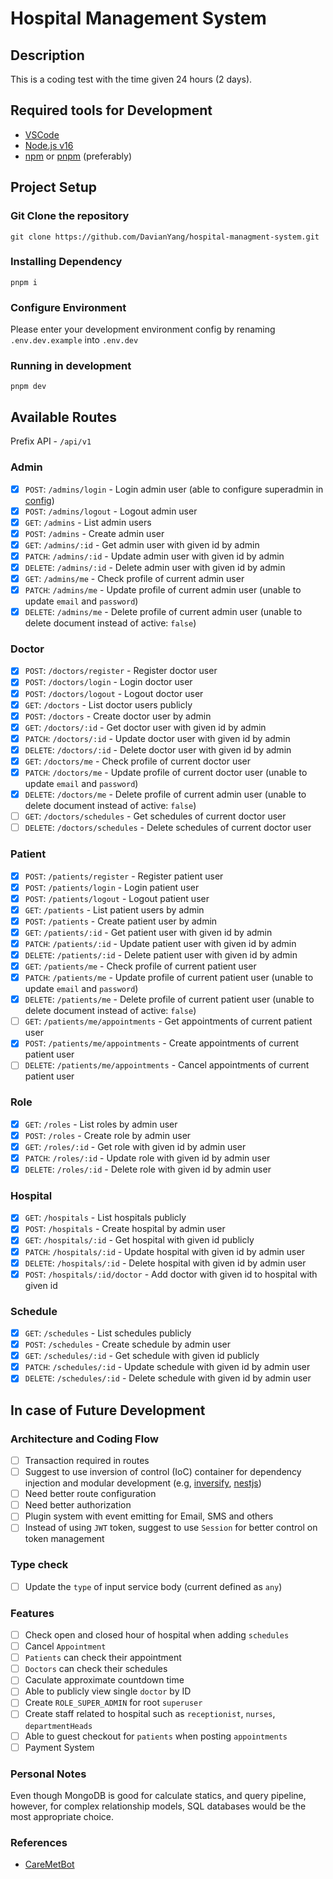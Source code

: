 # Hospital Management System

## Description

This is a coding test with the time given 24 hours (2 days).

## Required tools for Development

- [VSCode](https://code.visualstudio.com/)
- [Node.js v16](https://nodejs.org/en/)
- [npm](https://www.npmjs.com/) or [pnpm](https://pnpm.io/) (preferably)

## Project Setup

### Git Clone the repository

```
git clone https://github.com/DavianYang/hospital-managment-system.git
```

### Installing Dependency

```
pnpm i
```

### Configure Environment

Please enter your development environment config by renaming `.env.dev.example`
into `.env.dev`

### Running in development

```
pnpm dev
```

## Available Routes

Prefix API - `/api/v1`

### Admin

- [x] `POST`: `/admins/login` - Login admin user (able to configure superadmin
      in [config](src/config.ts))
- [x] `POST`: `/admins/logout` - Logout admin user
- [x] `GET`: `/admins` - List admin users
- [x] `POST`: `/admins` - Create admin user
- [x] `GET`: `/admins/:id` - Get admin user with given id by admin
- [x] `PATCH`: `/admins/:id` - Update admin user with given id by admin
- [x] `DELETE`: `/admins/:id` - Delete admin user with given id by admin
- [x] `GET`: `/admins/me` - Check profile of current admin user
- [x] `PATCH`: `/admins/me` - Update profile of current admin user (unable to
      update `email` and `password`)
- [x] `DELETE`: `/admins/me` - Delete profile of current admin user (unable to
      delete document instead of active: `false`)

### Doctor

- [x] `POST`: `/doctors/register` - Register doctor user
- [x] `POST`: `/doctors/login` - Login doctor user
- [x] `POST`: `/doctors/logout` - Logout doctor user
- [x] `GET`: `/doctors` - List doctor users publicly
- [x] `POST`: `/doctors` - Create doctor user by admin
- [x] `GET`: `/doctors/:id` - Get doctor user with given id by admin
- [x] `PATCH`: `/doctors/:id` - Update doctor user with given id by admin
- [x] `DELETE`: `/doctors/:id` - Delete doctor user with given id by admin
- [x] `GET`: `/doctors/me` - Check profile of current doctor user
- [x] `PATCH`: `/doctors/me` - Update profile of current doctor user (unable to
      update `email` and `password`)
- [x] `DELETE`: `/doctors/me` - Delete profile of current admin user (unable to
      delete document instead of active: `false`)
- [ ] `GET`: `/doctors/schedules` - Get schedules of current doctor user
- [ ] `DELETE`: `/doctors/schedules` - Delete schedules of current doctor user

### Patient

- [x] `POST`: `/patients/register` - Register patient user
- [x] `POST`: `/patients/login` - Login patient user
- [x] `POST`: `/patients/logout` - Logout patient user
- [x] `GET`: `/patients` - List patient users by admin
- [x] `POST`: `/patients` - Create patient user by admin
- [x] `GET`: `/patients/:id` - Get patient user with given id by admin
- [x] `PATCH`: `/patients/:id` - Update patient user with given id by admin
- [x] `DELETE`: `/patients/:id` - Delete patient user with given id by admin
- [x] `GET`: `/patients/me` - Check profile of current patient user
- [x] `PATCH`: `/patients/me` - Update profile of current patient user (unable
      to update `email` and `password`)
- [x] `DELETE`: `/patients/me` - Delete profile of current patient user (unable
      to delete document instead of active: `false`)
- [ ] `GET`: `/patients/me/appointments` - Get appointments of current patient
      user
- [x] `POST`: `/patients/me/appointments` - Create appointments of current
      patient user
- [ ] `DELETE`: `/patients/me/appointments` - Cancel appointments of current
      patient user

### Role

- [x] `GET`: `/roles` - List roles by admin user
- [x] `POST`: `/roles` - Create role by admin user
- [x] `GET`: `/roles/:id` - Get role with given id by admin user
- [x] `PATCH`: `/roles/:id` - Update role with given id by admin user
- [x] `DELETE`: `/roles/:id` - Delete role with given id by admin user

### Hospital

- [x] `GET`: `/hospitals` - List hospitals publicly
- [x] `POST`: `/hospitals` - Create hospital by admin user
- [x] `GET`: `/hospitals/:id` - Get hospital with given id publicly
- [x] `PATCH`: `/hospitals/:id` - Update hospital with given id by admin user
- [x] `DELETE`: `/hospitals/:id` - Delete hospital with given id by admin user
- [x] `POST`: `/hospitals/:id/doctor` - Add doctor with given id to hospital
      with given id

### Schedule

- [x] `GET`: `/schedules` - List schedules publicly
- [x] `POST`: `/schedules` - Create schedule by admin user
- [x] `GET`: `/schedules/:id` - Get schedule with given id publicly
- [x] `PATCH`: `/schedules/:id` - Update schedule with given id by admin user
- [x] `DELETE`: `/schedules/:id` - Delete schedule with given id by admin user

## In case of Future Development

### Architecture and Coding Flow

- [ ] Transaction required in routes
- [ ] Suggest to use inversion of control (IoC) container for dependency
      injection and modular development (e.g,
      [inversify](https://inversify.io/), [nestjs](https://nestjs.com/))
- [ ] Need better route configuration
- [ ] Need better authorization
- [ ] Plugin system with event emitting for Email, SMS and others
- [ ] Instead of using `JWT` token, suggest to use `Session` for better control
      on token management

### Type check

- [ ] Update the `type` of input service body (current defined as `any`)

### Features

- [ ] Check open and closed hour of hospital when adding `schedules`
- [ ] Cancel `Appointment`
- [ ] `Patients` can check their appointment
- [ ] `Doctors` can check their schedules
- [ ] Caculate approximate countdown time
- [ ] Able to publicly view single `doctor` by ID
- [ ] Create `ROLE_SUPER_ADMIN` for root `superuser`
- [ ] Create staff related to hospital such as `receptionist`, `nurses`,
      `departmentHeads`
- [ ] Able to guest checkout for `patients` when posting `appointments`
- [ ] Payment System

### Personal Notes

Even though MongoDB is good for calculate statics, and query pipeline, however, for complex relationship models, SQL databases would be the most appropriate choice.

### References
- [CareMetBot](https://caremebot.com/)